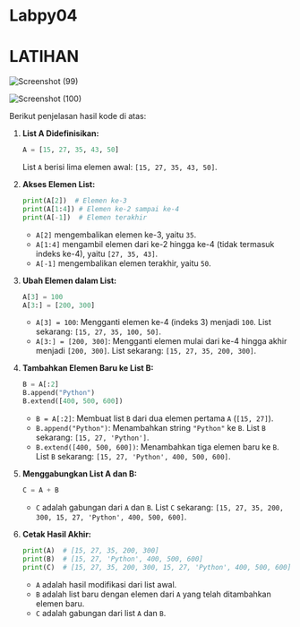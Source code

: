 # Labpy04

# LATIHAN
![Screenshot (99)](https://github.com/user-attachments/assets/d19394ae-ba21-40f2-9cd5-aacafef76f6d)

![Screenshot (100)](https://github.com/user-attachments/assets/3ab3c558-f545-4a19-9d7f-ad053855686b)


Berikut penjelasan hasil kode di atas:

1. **List A Didefinisikan:**
   ```python
   A = [15, 27, 35, 43, 50]
   ```
   List `A` berisi lima elemen awal: `[15, 27, 35, 43, 50]`.

2. **Akses Elemen List:**
   ```python
   print(A[2])  # Elemen ke-3
   print(A[1:4]) # Elemen ke-2 sampai ke-4
   print(A[-1])  # Elemen terakhir
   ```
   - `A[2]` mengembalikan elemen ke-3, yaitu `35`.
   - `A[1:4]` mengambil elemen dari ke-2 hingga ke-4 (tidak termasuk indeks ke-4), yaitu `[27, 35, 43]`.
   - `A[-1]` mengembalikan elemen terakhir, yaitu `50`.

3. **Ubah Elemen dalam List:**
   ```python
   A[3] = 100
   A[3:] = [200, 300]
   ```
   - `A[3] = 100`: Mengganti elemen ke-4 (indeks 3) menjadi `100`. List sekarang: `[15, 27, 35, 100, 50]`.
   - `A[3:] = [200, 300]`: Mengganti elemen mulai dari ke-4 hingga akhir menjadi `[200, 300]`. List sekarang: `[15, 27, 35, 200, 300]`.

4. **Tambahkan Elemen Baru ke List B:**
   ```python
   B = A[:2]
   B.append("Python")
   B.extend([400, 500, 600])
   ```
   - `B = A[:2]`: Membuat list `B` dari dua elemen pertama `A` (`[15, 27]`).
   - `B.append("Python")`: Menambahkan string `"Python"` ke `B`. List `B` sekarang: `[15, 27, 'Python']`.
   - `B.extend([400, 500, 600])`: Menambahkan tiga elemen baru ke `B`. List `B` sekarang: `[15, 27, 'Python', 400, 500, 600]`.

5. **Menggabungkan List A dan B:**
   ```python
   C = A + B
   ```
   - `C` adalah gabungan dari `A` dan `B`. List `C` sekarang: `[15, 27, 35, 200, 300, 15, 27, 'Python', 400, 500, 600]`.

6. **Cetak Hasil Akhir:**
   ```python
   print(A)  # [15, 27, 35, 200, 300]
   print(B)  # [15, 27, 'Python', 400, 500, 600]
   print(C)  # [15, 27, 35, 200, 300, 15, 27, 'Python', 400, 500, 600]
   ```
   - `A` adalah hasil modifikasi dari list awal.
   - `B` adalah list baru dengan elemen dari `A` yang telah ditambahkan elemen baru.
   - `C` adalah gabungan dari list `A` dan `B`.
